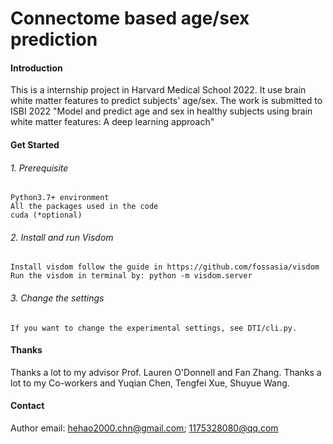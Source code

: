 # Connectome based age/sex prediction

#### Introduction
This is a internship project in Harvard Medical School 2022. 
It use brain white matter features to predict subjects' age/sex.
The work is submitted to ISBI 2022 "Model and predict age and sex in healthy subjects using brain white matter features: A deep learning approach"

#### Get Started

###### 1.  Prerequisite
    Python3.7+ environment
    All the packages used in the code
    cuda (*optional)
###### 2.  Install and run Visdom 
    Install visdom follow the guide in https://github.com/fossasia/visdom
    Run the visdom in terminal by: python -m visdom.server
###### 3.  Change the settings
    If you want to change the experimental settings, see DTI/cli.py.

#### Thanks
Thanks a lot to my advisor Prof. Lauren O'Donnell and Fan Zhang.
Thanks a lot to my Co-workers and Yuqian Chen, Tengfei Xue,  Shuyue Wang.

#### Contact
Author email: hehao2000.chn@gmail.com; 1175328080@qq.com
